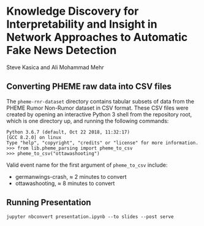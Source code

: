 # Knowledge Discovery for Interpretability and Insight in Network Approaches to Automatic Fake News Detection

Steve Kasica and Ali Mohammad Mehr


## Converting PHEME raw data into CSV files
The `pheme-rnr-dataset` directory contains tabular subsets of data from the PHEME Rumor Non-Rumor dataset in CSV format. These CSV files were created by opening an interactive Python 3 shell from the repository root, which is one directory up, and running the following commands:

```
Python 3.6.7 (default, Oct 22 2018, 11:32:17)
[GCC 8.2.0] on linux
Type "help", "copyright", "credits" or "license" for more information.
>>> from lib.pheme_parsing import pheme_to_csv
>>> pheme_to_csv("ottawashooting")
```

Valid event name for the first argument of `pheme_to_csv` include:

* germanwings-crash, $\approx$ 2 minutes to convert
* ottawashooting, $\approx$ 8 minutes to convert 

## Running Presentation

`jupyter nbconvert presentation.ipynb --to slides --post serve`
